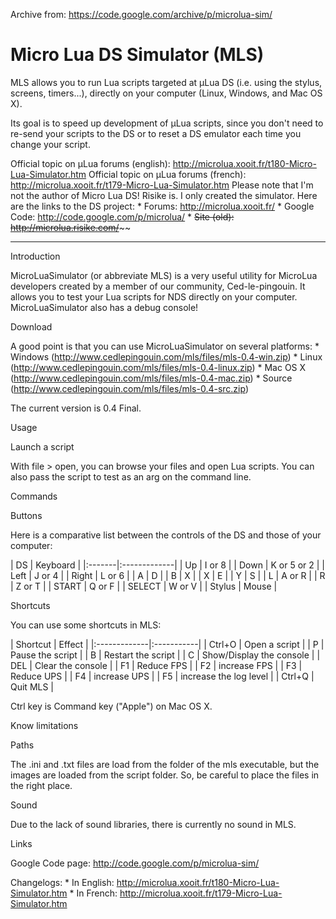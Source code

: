 Archive from: https://code.google.com/archive/p/microlua-sim/

# Micro Lua DS Simulator (MLS)

MLS allows you to run Lua scripts targeted at µLua DS (i.e. using the stylus, screens, timers...), directly on your computer (Linux, Windows, and Mac OS X).

Its goal is to speed up development of µLua scripts, since you don't need to re-send your scripts to the DS or to reset a DS emulator each time you change your script.

Official topic on µLua forums (english): http://microlua.xooit.fr/t180-Micro-Lua-Simulator.htm
Official topic on µLua forums (french): http://microlua.xooit.fr/t179-Micro-Lua-Simulator.htm
Please note that I'm not the author of Micro Lua DS! Risike is. I only created the simulator. Here are the links to the DS project: * Forums: http://microlua.xooit.fr/ * Google Code: http://code.google.com/p/microlua/ * ~~Site (old): http://microlua.risike.com/~~~~


-----

Introduction

MicroLuaSimulator (or abbreviate MLS) is a very useful utility for MicroLua developers created by a member of our community, Ced-le-pingouin. It allows you to test your Lua scripts for NDS directly on your computer. MicroLuaSimulator also has a debug console!

Download

A good point is that you can use MicroLuaSimulator on several platforms: * Windows (http://www.cedlepingouin.com/mls/files/mls-0.4-win.zip) * Linux (http://www.cedlepingouin.com/mls/files/mls-0.4-linux.zip) * Mac OS X (http://www.cedlepingouin.com/mls/files/mls-0.4-mac.zip) * Source (http://www.cedlepingouin.com/mls/files/mls-0.4-src.zip)

The current version is 0.4 Final.

Usage

Launch a script

With file > open, you can browse your files and open Lua scripts. You can also pass the script to test as an arg on the command line.

Commands

Buttons

Here is a comparative list between the controls of the DS and those of your computer:

| DS | Keyboard | |:-------|:-------------| | Up | I or 8 | | Down | K or 5 or 2 | | Left | J or 4 | | Right | L or 6 | | A | D | | B | X | | X | E | | Y | S | | L | A or R | | R | Z or T | | START | Q or F | | SELECT | W or V | | Stylus | Mouse |

Shortcuts

You can use some shortcuts in MLS:

| Shortcut | Effect | |:-------------|:-----------| | Ctrl+O | Open a script | | P | Pause the script | | B | Restart the script | | C | Show/Display the console | | DEL | Clear the console | | F1 | Reduce FPS | | F2 | increase FPS | | F3 | Reduce UPS | | F4 | increase UPS | | F5 | increase the log level | | Ctrl+Q | Quit MLS |

Ctrl key is Command key ("Apple") on Mac OS X.

Know limitations

Paths

The .ini and .txt files are load from the folder of the mls executable, but the images are loaded from the script folder. So, be careful to place the files in the right place.

Sound

Due to the lack of sound libraries, there is currently no sound in MLS.

Links

Google Code page: http://code.google.com/p/microlua-sim/

Changelogs: * In English: http://microlua.xooit.fr/t180-Micro-Lua-Simulator.htm * In French: http://microlua.xooit.fr/t179-Micro-Lua-Simulator.htm
